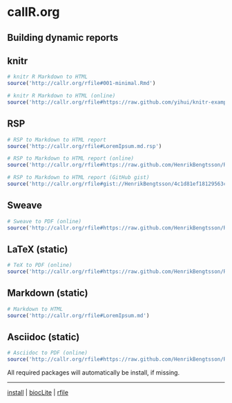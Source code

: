 
# callR.org




## Building dynamic reports

## knitr
```r
# knitr R Markdown to HTML
source('http://callr.org/rfile#001-minimal.Rmd')

# knitr R Markdown to HTML (online)
source('http://callr.org/rfile#https://raw.github.com/yihui/knitr-examples/master/001-minimal.Rmd')
```


## RSP
```r
# RSP to Markdown to HTML report
source('http://callr.org/rfile#LoremIpsum.md.rsp')

# RSP to Markdown to HTML report (online)
source('http://callr.org/rfile#https://raw.github.com/HenrikBengtsson/R.rsp/master/inst/rsp_LoremIpsum/LoremIpsum.md.rsp')

# RSP to Markdown to HTML report (GitHub gist)
source('http://callr.org/rfile#gist://HenrikBengtsson/4c1d81ef18129563c79b/matrixNA-wrong-way.md.rsp')
```


## Sweave
```r
# Sweave to PDF (online)
source('http://callr.org/rfile#https://raw.github.com/HenrikBengtsson/R.rsp/master/inst/rsp_LoremIpsum/LoremIpsum.Rnw')
```


## LaTeX (static)
```r
# TeX to PDF (online)
source('http://callr.org/rfile#https://raw.github.com/HenrikBengtsson/R.rsp/master/inst/rsp_LoremIpsum/LoremIpsum.tex')
```


## Markdown (static)
```r
# Markdown to HTML
source('http://callr.org/rfile#LoremIpsum.md')
```


## Asciidoc (static)
```r
# Asciidoc to PDF (online)
source('http://callr.org/rfile#https://raw.github.com/HenrikBengtsson/R.rsp/master/inst/rsp_LoremIpsum/LoremIpsum.asciidoc.txt')
```

All required packages will automatically be install, if missing.


--------------------------------------------------------------
[install](install.html) | [biocLite](biocLite.html) | [rfile](rfile.html)  

<script>
  (function(i,s,o,g,r,a,m){i['GoogleAnalyticsObject']=r;i[r]=i[r]||function(){
  (i[r].q=i[r].q||[]).push(arguments)},i[r].l=1*new Date();a=s.createElement(o),
  m=s.getElementsByTagName(o)[0];a.async=1;a.src=g;m.parentNode.insertBefore(a,m)
  })(window,document,'script','//www.google-analytics.com/analytics.js','ga');

  ga('create', 'UA-54228632-1', 'auto');
  ga('send', 'pageview');

</script>

